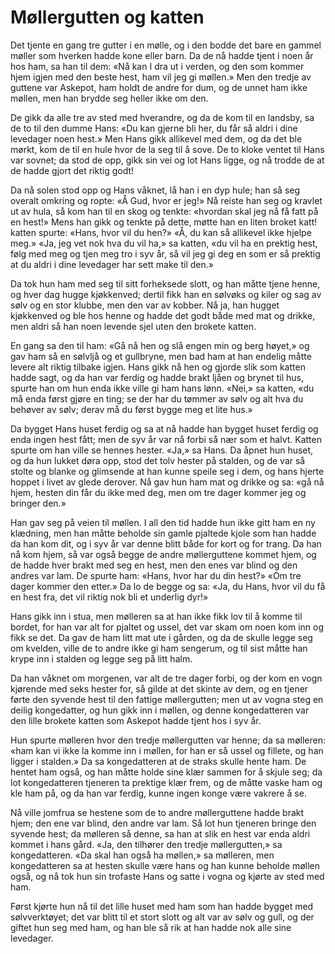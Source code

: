 # Møllergutten og katten

Det tjente en gang tre gutter i en mølle, og i den bodde det bare en gammel møller som hverken hadde kone eller barn. Da de nå hadde tjent i noen år hos ham, sa han til dem: «Nå kan I dra ut i verden, og den som kommer hjem igjen med den beste hest, ham vil jeg gi møllen.» Men den tredje av guttene var Askepot, ham holdt de andre for dum, og de unnet ham ikke møllen, men han brydde seg heller ikke om den.

De gikk da alle tre av sted med hverandre, og da de kom til en landsby, sa de to til den dumme Hans: «Du kan gjerne bli her, du får så aldri i dine levedager noen hest.» Men Hans gikk allikevel med dem, og da det ble mørkt, kom de til en hule hvor de la seg til å sove. De to kloke ventet til Hans var sovnet; da stod de opp, gikk sin vei og lot Hans ligge, og nå trodde de at de hadde gjort det riktig godt!

Da nå solen stod opp og Hans våknet, lå han i en dyp hule; han så seg overalt omkring og ropte: «Å Gud, hvor er jeg!» Nå reiste han seg og kravlet ut av hula, så kom han til en skog og tenkte: «hvordan skal jeg nå få fatt på en hest!» Mens han gikk og tenkte på dette, møtte han en liten broket katt! katten spurte: «Hans, hvor vil du hen?» «Å, du kan så allikevel ikke hjelpe meg.» «Ja, jeg vet nok hva du vil ha,» sa katten, «du vil ha en prektig hest, følg med meg og tjen meg tro i syv år, så vil jeg gi deg en som er så prektig at du aldri i dine levedager har sett make til den.»

Da tok hun ham med seg til sitt forheksede slott, og han måtte tjene henne, og hver dag hugge kjøkkenved; dertil fikk han en sølvøks og kiler og sag av sølv og en stor klubbe, men den var av kobber. Nå ja, han hugget kjøkkenved og ble hos henne og hadde det godt både med mat og drikke, men aldri så han noen levende sjel uten den brokete katten.

En gang sa den til ham: «Gå nå hen og slå engen min og berg høyet,» og gav ham så en sølvljå og et gullbryne, men bad ham at han endelig måtte levere alt riktig tilbake igjen. Hans gikk nå hen og gjorde slik som katten hadde sagt, og da han var ferdig og hadde brakt ljåen og brynet til hus, spurte han om hun enda ikke ville gi ham hans lønn. «Nei,» sa katten, «du må enda først gjøre en ting; se der har du tømmer av sølv og alt hva du behøver av sølv; derav må du først bygge meg et lite hus.»

Da bygget Hans huset ferdig og sa at nå hadde han bygget huset ferdig og enda ingen hest fått; men de syv år var nå forbi så nær som et halvt. Katten spurte om han ville se hennes hester. «Ja,» sa Hans. Da åpnet hun huset, og da hun lukket døra opp, stod det tolv hester på stalden, og de var så stolte og blanke og glimsende at han kunne speile seg i dem, og hans hjerte hoppet i livet av glede derover. Nå gav hun ham mat og drikke og sa: «gå nå hjem, hesten din får du ikke med deg, men om tre dager kommer jeg og bringer den.»

Han gav seg på veien til møllen. I all den tid hadde hun ikke gitt ham en ny klædning, men han måtte beholde sin gamle pjaltede kjole som han hadde da han kom dit, og i syv år var denne blitt både for kort og for trang. Da han nå kom hjem, så var også begge de andre møllerguttene kommet hjem, og de hadde hver brakt med seg en hest, men den enes var blind og den andres var lam. De spurte ham: «Hans, hvor har du din hest?» «Om tre dager kommer den etter.» Da lo de begge og sa: «Ja, du Hans, hvor vil du få en hest fra, det vil riktig nok bli et underlig dyr!»

Hans gikk inn i stua, men mølleren sa at han ikke fikk lov til å komme til bordet, for han var alt for pjaltet og ussel, det var skam om noen kom inn og fikk se det. Da gav de ham litt mat ute i gården, og da de skulle legge seg om kvelden, ville de to andre ikke gi ham sengerum, og til sist måtte han krype inn i stalden og legge seg på litt halm.

Da han våknet om morgenen, var alt de tre dager forbi, og der kom en vogn kjørende med seks hester for, så gilde at det skinte av dem, og en tjener førte den syvende hest til den fattige møllergutten; men ut av vogna steg en deilig kongedatter, og hun gikk inn i møllen, og denne kongedatteren var den lille brokete katten som Askepot hadde tjent hos i syv år.

Hun spurte mølleren hvor den tredje møllergutten var henne; da sa mølleren: «ham kan vi ikke la komme inn i møllen, for han er så ussel og fillete, og han ligger i stalden.» Da sa kongedatteren at de straks skulle hente ham. De hentet ham også, og han måtte holde sine klær sammen for å skjule seg; da lot kongedatteren tjeneren ta prektige klær frem, og de måtte vaske ham og kle ham på, og da han var ferdig, kunne ingen konge være vakrere å se.

Nå ville jomfrua se hestene som de to andre møllerguttene hadde brakt hjem; den ene var blind, den andre var lam. Så lot hun tjeneren bringe den syvende hest; da mølleren så denne, sa han at slik en hest var enda aldri kommet i hans gård. «Ja, den tilhører den tredje møllergutten,» sa kongedatteren. «Da skal han også ha møllen,» sa mølleren, men kongedatteren sa at hesten skulle være hans og han kunne beholde møllen også, og nå tok hun sin trofaste Hans og satte i vogna og kjørte av sted med ham.

Først kjørte hun nå til det lille huset med ham som han hadde bygget med sølvverktøyet; det var blitt til et stort slott og alt var av sølv og gull, og der giftet hun seg med ham, og han ble så rik at han hadde nok alle sine levedager.